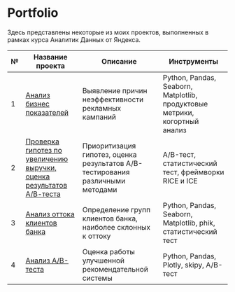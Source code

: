 # Portfolio
Здесь представлены некоторые из моих проектов, выполненных в рамках курса Аналитик Данных от Яндекса.

|№|Название проекта|Описание|Инструменты|
|-|--|---|----|
|1|[Анализ бизнес показателей](https://github.com/zheniaDA/Portfolio/tree/main/%D0%90%D0%BD%D0%B0%D0%BB%D0%B8%D0%B7%20%D0%B1%D0%B8%D0%B7%D0%BD%D0%B5%D1%81%20%D0%BF%D0%BE%D0%BA%D0%B0%D0%B7%D0%B0%D1%82%D0%B5%D0%BB%D0%B5%D0%B9)|Выявление причин неэффективности рекламных кампаний|Python, Pandas, Seaborn, Matplotlib, продуктовые метрики, когортный анализ|
|2|[Проверка гипотез по увеличению выручки, оценка результатов А/В-теста](https://github.com/zheniaDA/Portfolio/blob/main/%D0%9F%D1%80%D0%BE%D0%B2%D0%B5%D1%80%D0%BA%D0%B0%20%D0%B3%D0%B8%D0%BF%D0%BE%D1%82%D0%B5%D0%B7%20%D0%BF%D0%BE%20%D1%83%D0%B2%D0%B5%D0%BB%D0%B8%D1%87%D0%B5%D0%BD%D0%B8%D1%8E%20%D0%B2%D1%8B%D1%80%D1%83%D1%87%D0%BA%D0%B8/%D0%BF%D1%80%D0%B8%D0%BE%D1%80%D0%B8%D1%82%D0%B8%D0%B7%D0%B0%D1%86%D0%B8%D1%8F_%D0%B3%D0%B8%D0%BF%D0%BE%D1%82%D0%B5%D0%B7_%D0%B8_%D0%B0%D0%BD%D0%B0%D0%BB%D0%B8%D0%B7_%D0%90%D0%92-%D1%82%D0%B5%D1%81%D1%82%D0%B0.ipynb)|Приоритизация гипотез, оценка результатов A/B-тестирования различными методами|A/B-тест, статистический тест, фреймворки RICE и ICE|
|3|[Анализ оттока клиентов банка](https://github.com/zheniaDA/Portfolio/blob/main/%D0%90%D0%BD%D0%B0%D0%BB%D0%B8%D0%B7%20%D0%BE%D1%82%D1%82%D0%BE%D0%BA%D0%B0%20%D0%BA%D0%BB%D0%B8%D0%B5%D0%BD%D1%82%D0%BE%D0%B2%20%D0%B1%D0%B0%D0%BD%D0%BA%D0%B0/%D0%B0%D0%BD%D0%B0%D0%BB%D0%B8%D0%B7_%D0%BE%D1%82%D1%82%D0%BE%D0%BA%D0%B0_%D0%BA%D0%BB%D0%B8%D0%B5%D0%BD%D1%82%D0%BE%D0%B2_%D0%B1%D0%B0%D0%BD%D0%BA%D0%B0.ipynb)|Определение групп клиентов банка, наиболее склонных к оттоку|Python, Pandas, Seaborn, Matplotlib, phik, статистический тест|
|4|[Анализ А/В-теста](https://github.com/zheniaDA/Portfolio/blob/main/%D0%90%D0%BD%D0%B0%D0%BB%D0%B8%D0%B7%20%D0%90%D0%92-%D1%82%D0%B5%D1%81%D1%82%D0%B0/%D0%B0%D0%BD%D0%B0%D0%BB%D0%B8%D0%B7_%D0%90%D0%92-%D1%82%D0%B5%D1%81%D1%82%D0%B0.ipynb)|Оценка  работы улучшенной рекомендательной системы|Python, Pandas, Plotly, skipy, А/В-тест|

